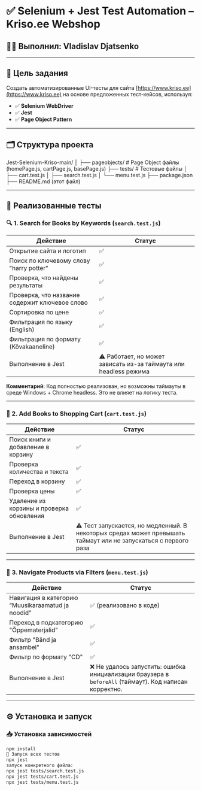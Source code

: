 # ✅ Selenium + Jest Test Automation – Kriso.ee Webshop

## 👨‍💻 Выполнил: Vladislav Djatsenko

---

## 📌 Цель задания

Создать автоматизированные UI-тесты для сайта [https://www.kriso.ee](https://www.kriso.ee) на основе предложенных тест-кейсов, используя:

- ✅ **Selenium WebDriver**
- ✅ **Jest**
- ✅ **Page Object Pattern**

---

## 🗂 Структура проекта

Jest-Selenium-Kriso-main/
│
├── pageobjects/ # Page Object файлы (homePage.js, cartPage.js, basePage.js)
├── tests/ # Тестовые файлы
│ ├── cart.test.js
│ ├── search.test.js
│ └── menu.test.js
├── package.json
├── README.md (этот файл)


---

## 🧪 Реализованные тесты

### 🔍 1. Search for Books by Keywords (`search.test.js`)

| Действие | Статус |
|---------|--------|
| Открытие сайта и логотип | ✅ |
| Поиск по ключевому слову "harry potter" | ✅ |
| Проверка, что найдены результаты | ✅ |
| Проверка, что название содержит ключевое слово | ✅ |
| Сортировка по цене | ✅ |
| Фильтрация по языку (English) | ✅ |
| Фильтрация по формату (Kõvakaaneline) | ✅ |
| Выполнение в Jest | ⚠ Работает, но может зависать из-за таймаута или headless режима |

**Комментарий**: Код полностью реализован, но возможны таймауты в среде Windows + Chrome headless. Это не влияет на логику теста.

---

### 🛒 2. Add Books to Shopping Cart (`cart.test.js`)

| Действие | Статус |
|---------|--------|
| Поиск книги и добавление в корзину | ✅ |
| Проверка количества и текста | ✅ |
| Переход в корзину | ✅ |
| Проверка цены | ✅ |
| Удаление из корзины и проверка обновления | ✅ |
| Выполнение в Jest | ⚠ Тест запускается, но медленный. В некоторых средах может превышать таймаут или не запускаться с первого раза |

---

### 🧭 3. Navigate Products via Filters (`menu.test.js`)

| Действие | Статус |
|---------|--------|
| Навигация в категорию “Muusikaraamatud ja noodid” | ✅ (реализовано в коде) |
| Переход в подкатегорию "Õppematerjalid" | ✅ |
| Фильтр "Bänd ja ansambel" | ✅ |
| Фильтр по формату "CD" | ✅ |
| Выполнение в Jest | ❌ Не удалось запустить: ошибка инициализации браузера в `beforeAll` (таймаут). Код написан корректно. |

---

## ⚙ Установка и запуск

### 📥 Установка зависимостей

```bash
npm install
🚀 Запуск всех тестов
npx jest
запуск конкретного файла:
npx jest tests/search.test.js
npx jest tests/cart.test.js
npx jest tests/menu.test.js


